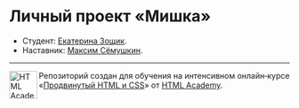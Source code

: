 # Личный проект «Мишка»

* Студент: [Екатерина Зощик](https://up.htmlacademy.ru/adaptive/10/user/20096).
* Наставник: [Максим Сёмушкин](https://up.htmlacademy.ru/adaptive/10/user/48647).

---

<a href="https://htmlacademy.ru/intensive/adaptive"><img align="left" width="50" height="50" alt="HTML Academy" src="https://up.htmlacademy.ru/static/img/intensive/adaptive/logo-for-github.svg"></a>

Репозиторий создан для обучения на интенсивном онлайн‑курсе «[Продвинутый HTML и CSS](https://htmlacademy.ru/intensive/adaptive)» от [HTML Academy](https://htmlacademy.ru).

[travis-image]: https://travis-ci.org/htmlacademy-adaptive/20096-mishka.svg?branch=master
[travis-url]: https://travis-ci.org/htmlacademy-adaptive/20096-mishka
[dependency-image]: https://david-dm.org/htmlacademy-adaptive/20096-mishka/dev-status.svg?style=flat-square
[dependency-url]: https://david-dm.org/htmlacademy-adaptive/20096-mishka?type=dev
